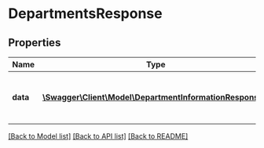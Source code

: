 # DepartmentsResponse

## Properties
Name | Type | Description | Notes
------------ | ------------- | ------------- | -------------
**data** | [**\Swagger\Client\Model\DepartmentInformationResponse[]**](DepartmentInformationResponse.md) | All departments data of a given company. | [optional] 

[[Back to Model list]](../README.md#documentation-for-models) [[Back to API list]](../README.md#documentation-for-api-endpoints) [[Back to README]](../README.md)


